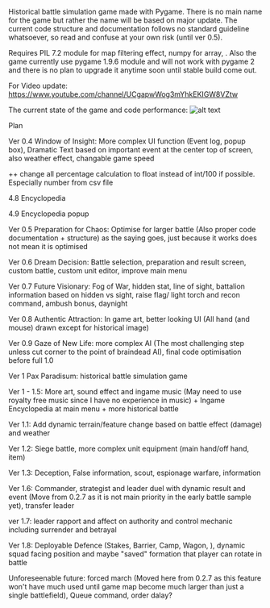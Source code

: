Historical battle simulation game made with Pygame. There is no main name for the game but rather the name will be based on major update. 
The current code structure and documentation follows no standard guideline whatsoever, so read and confuse at your own risk (until ver 0.5).

Requires PIL 7.2 module for map filtering effect, numpy for array, . Also the game currently use pygame 1.9.6 module and will not work with pygame 2 and there is no plan to upgrade it anytime soon until stable build come out.

For Video update: https://www.youtube.com/channel/UCgapwWog3mYhkEKIGW8VZtw

The current state of the game and code performance: ![alt text](https://github.com/remance/Masendor/blob/master/data/leader/non_historic/portrait/52.png?raw=true)

Plan

Ver 0.4 Window of Insight: More complex UI function (Event log, popup box), Dramatic Text based on important event at the center top of screen, also weather effect, changable game speed

++ change all percentage calculation to float instead of int/100 if possible. Especially number from csv file

4.8 Encyclopedia

4.9 Encyclopedia popup

Ver 0.5 Preparation for Chaos: Optimise for larger battle (Also proper code documentation + structure) as the saying goes, just because it works does not mean it is optimised

Ver 0.6 Dream Decision: Battle selection, preparation and result screen, custom battle, custom unit editor, improve main menu

Ver 0.7 Future Visionary: Fog of War, hidden stat, line of sight, battalion information based on hidden vs sight, raise flag/ light torch and recon command, ambush bonus, daynight

Ver 0.8 Authentic Attraction: In game art, better looking UI (All hand (and mouse) drawn except for historical image)

Ver 0.9 Gaze of New Life: more complex AI (The most challenging step unless cut corner to the point of braindead AI), final code optimisation before full 1.0

Ver 1 Pax Paradisum: historical battle simulation game

Ver 1 - 1.5: More art, sound effect and ingame music (May need to use royalty free music since I have no experience in music) + Ingame Encyclopedia at main menu + more historical battle

Ver 1.1: Add dynamic terrain/feature change based on battle effect (damage) and weather

Ver 1.2: Siege battle, more complex unit equipment (main hand/off hand, item)

Ver 1.3: Deception, False information, scout, espionage warfare, information

Ver 1.6: Commander, strategist and leader duel with dynamic result and event (Move from 0.2.7 as it is not main priority in the early battle sample yet), transfer leader

ver 1.7: leader rapport and affect on authority and control mechanic including surrender and betrayal 

Ver 1.8: Deployable Defence (Stakes, Barrier, Camp, Wagon, ), dynamic squad facing position and maybe "saved" formation that player can rotate in battle 

Unforeseenable future: forced march (Moved here from 0.2.7 as this feature won't have much used until game map become much larger than just a single battlefield), Queue command, order dalay?
